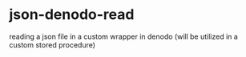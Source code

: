 # json-denodo-read
 reading a json file in a custom wrapper in denodo (will be utilized in a custom stored procedure)
